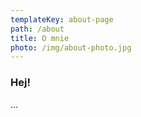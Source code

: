 ```yaml
---
templateKey: about-page
path: /about
title: O mnie
photo: /img/about-photo.jpg
---
```

### Hej!

...